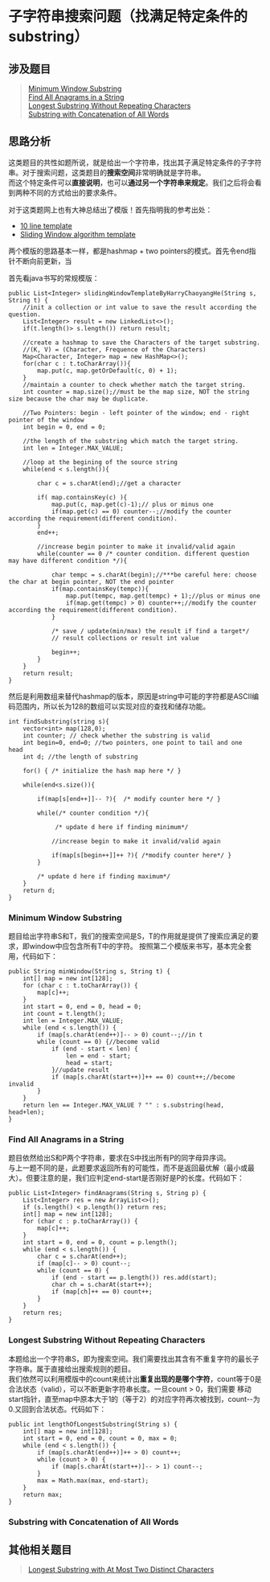 # 子字符串搜索问题（找满足特定条件的substring）

## 涉及题目
> [Minimum Window Substring](https://leetcode.com/problems/minimum-window-substring/description/)  
> [Find All Anagrams in a String](https://leetcode.com/problems/find-all-anagrams-in-a-string/description/)  
> [Longest Substring Without Repeating Characters](https://leetcode.com/problems/longest-substring-without-repeating-characters/description/)  
> [Substring with Concatenation of All Words](https://leetcode.com/problems/substring-with-concatenation-of-all-words/description/)   

## 思路分析
这类题目的共性如题所说，就是给出一个字符串，找出其子满足特定条件的子字符串。对于搜索问题，这类题目的**搜索空间**非常明确就是字符串。  
而这个特定条件可以**直接说明**，也可以**通过另一个字符串来规定**。我们之后将会看到两种不同的方式给出的要求条件。

对于这类题网上也有大神总结出了模版！首先指明我的参考出处：
+ [10 line template](https://discuss.leetcode.com/topic/30941/here-is-a-10-line-template-that-can-solve-most-substring-problems)  
+ [Sliding Window algorithm template](https://discuss.leetcode.com/topic/68976/sliding-window-algorithm-template-to-solve-all-the-leetcode-substring-search-problem)

两个模版的思路基本一样，都是hashmap + two pointers的模式。首先令end指针不断向前更新，当

首先看java书写的常规模版：

    public List<Integer> slidingWindowTemplateByHarryChaoyangHe(String s, String t) {
        //init a collection or int value to save the result according the question.
        List<Integer> result = new LinkedList<>();
        if(t.length()> s.length()) return result;
        
        //create a hashmap to save the Characters of the target substring.
        //(K, V) = (Character, Frequence of the Characters)
        Map<Character, Integer> map = new HashMap<>();
        for(char c : t.toCharArray()){
            map.put(c, map.getOrDefault(c, 0) + 1);
        }
        //maintain a counter to check whether match the target string.
        int counter = map.size();//must be the map size, NOT the string size because the char may be duplicate.
        
        //Two Pointers: begin - left pointer of the window; end - right pointer of the window
        int begin = 0, end = 0;
        
        //the length of the substring which match the target string.
        int len = Integer.MAX_VALUE; 
        
        //loop at the begining of the source string
        while(end < s.length()){
            
            char c = s.charAt(end);//get a character
            
            if( map.containsKey(c) ){
                map.put(c, map.get(c)-1);// plus or minus one
                if(map.get(c) == 0) counter--;//modify the counter according the requirement(different condition).
            }
            end++;
            
            //increase begin pointer to make it invalid/valid again
            while(counter == 0 /* counter condition. different question may have different condition */){
                
                char tempc = s.charAt(begin);//***be careful here: choose the char at begin pointer, NOT the end pointer
                if(map.containsKey(tempc)){
                    map.put(tempc, map.get(tempc) + 1);//plus or minus one
                    if(map.get(tempc) > 0) counter++;//modify the counter according the requirement(different condition).
                }
                
                /* save / update(min/max) the result if find a target*/
                // result collections or result int value
                
                begin++;
            }
        }
        return result;
    }
    
然后是利用数组来替代hashmap的版本，原因是string中可能的字符都是ASCII编码范围内，所以长为128的数组可以实现对应的查找和储存功能。

    int findSubstring(string s){
        vector<int> map(128,0);
        int counter; // check whether the substring is valid
        int begin=0, end=0; //two pointers, one point to tail and one  head
        int d; //the length of substring

        for() { /* initialize the hash map here */ }

        while(end<s.size()){

            if(map[s[end++]]-- ?){  /* modify counter here */ }

            while(/* counter condition */){ 
                 
                 /* update d here if finding minimum*/

                //increase begin to make it invalid/valid again
                
                if(map[s[begin++]]++ ?){ /*modify counter here*/ }
            }  

            /* update d here if finding maximum*/
        }
        return d;
    }

### Minimum Window Substring
题目给出字符串S和T，我们的搜索空间是S，T的作用就是提供了搜索应满足的要求，即window中应包含所有T中的字符。
按照第二个模版来书写，基本完全套用，代码如下：

    public String minWindow(String s, String t) {
        int[] map = new int[128];
        for (char c : t.toCharArray()) {
            map[c]++;
        }
        int start = 0, end = 0, head = 0;
        int count = t.length();
        int len = Integer.MAX_VALUE;
        while (end < s.length()) {
            if (map[s.charAt(end++)]-- > 0) count--;//in t
            while (count == 0) {//become valid
                if (end - start < len) {
                    len = end - start;
                    head = start;
                }//update result
                if (map[s.charAt(start++)]++ == 0) count++;//become invalid
            }
        }
        return len == Integer.MAX_VALUE ? "" : s.substring(head, head+len);
    }

### Find All Anagrams in a String
题目依然给出S和P两个字符串，要求在S中找出所有P的同字母异序词。  
与上一题不同的是，此题要求返回所有的可能性，而不是返回最优解（最小或最大）。但要注意的是，我们应判定end-start是否刚好是P的长度。代码如下：

    public List<Integer> findAnagrams(String s, String p) {
        List<Integer> res = new ArrayList<>();
        if (s.length() < p.length()) return res;
        int[] map = new int[128];
        for (char c : p.toCharArray()) {
            map[c]++;
        }
        int start = 0, end = 0, count = p.length();
        while (end < s.length()) {
            char c = s.charAt(end++);
            if (map[c]-- > 0) count--;
            while (count == 0) {
                if (end - start == p.length()) res.add(start);
                char ch = s.charAt(start++);
                if (map[ch]++ == 0) count++;
            }
        }
        return res;
    }

### Longest Substring Without Repeating Characters
本题给出一个字符串S，即为搜索空间。我们需要找出其含有不重复字符的最长子字符串。属于直接给出搜索规则的题目。  
我们依然可以利用模版中的count来统计出**重复出现的是哪个字符**，count等于0是合法状态（valid），可以不断更新字符串长度。一旦count > 0，我们需要
移动start指针，直至map中原本大于1的（等于2）的对应字符再次被找到，count--为0.又回到合法状态。代码如下：

    public int lengthOfLongestSubstring(String s) {
        int[] map = new int[128];
        int start = 0, end = 0, count = 0, max = 0;
        while (end < s.length()) {
            if (map[s.charAt(end++)]++ > 0) count++;
            while (count > 0) {
                if (map[s.charAt(start++)]-- > 1) count--;
            }
            max = Math.max(max, end-start);
        }
        return max;
    }

### Substring with Concatenation of All Words



## 其他相关题目
> [Longest Substring with At Most Two Distinct Characters](https://leetcode.com/problems/longest-substring-with-at-most-two-distinct-characters/description/)  
